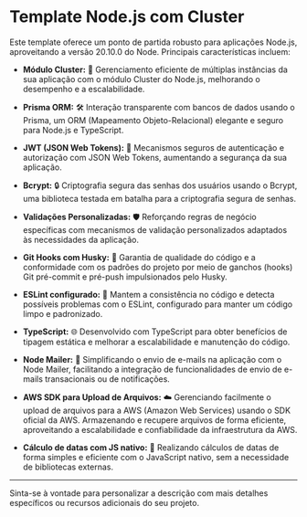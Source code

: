 # Template Node.js com Cluster

Este template oferece um ponto de partida robusto para aplicações Node.js, aproveitando a versão 20.10.0 do Node. Principais características incluem:

- **Módulo Cluster:** 🚀 Gerenciamento eficiente de múltiplas instâncias da sua aplicação com o módulo Cluster do Node.js, melhorando o desempenho e a escalabilidade.

- **Prisma ORM:** 🛠️ Interação transparente com bancos de dados usando o Prisma, um ORM (Mapeamento Objeto-Relacional) elegante e seguro para Node.js e TypeScript.

- **JWT (JSON Web Tokens):** 🔐 Mecanismos seguros de autenticação e autorização com JSON Web Tokens, aumentando a segurança da sua aplicação.

- **Bcrypt:** 🔒 Criptografia segura das senhas dos usuários usando o Bcrypt, uma biblioteca testada em batalha para a criptografia segura de senhas.

- **Validações Personalizadas:** 🛡️ Reforçando regras de negócio específicas com mecanismos de validação personalizados adaptados às necessidades da aplicação.

- **Git Hooks com Husky:** 🔄 Garantia de qualidade do código e a conformidade com os padrões do projeto por meio de ganchos (hooks) Git pré-commit e pré-push impulsionados pelo Husky.

- **ESLint configurado:** 🚨 Mantem a consistência no código e detecta possíveis problemas com o ESLint, configurado para manter um código limpo e padronizado.

- **TypeScript:** 🌐 Desenvolvido com TypeScript para obter benefícios de tipagem estática e melhorar a escalabilidade e manutenção do código.

- **Node Mailer:** 📧 Simplificando o envio de e-mails na aplicação com o Node Mailer, facilitando a integração de funcionalidades de envio de e-mails transacionais ou de notificações.

- **AWS SDK para Upload de Arquivos:** ☁️ Gerenciando facilmente o upload de arquivos para a AWS (Amazon Web Services) usando o SDK oficial da AWS. Armazenando e recupere arquivos de forma eficiente, aproveitando a escalabilidade e confiabilidade da infraestrutura da AWS.

- **Cálculo de datas com JS nativo:** 📅 Realizando cálculos de datas de forma simples e eficiente com o JavaScript nativo, sem a necessidade de bibliotecas externas.

---

Sinta-se à vontade para personalizar a descrição com mais detalhes específicos ou recursos adicionais do seu projeto.
